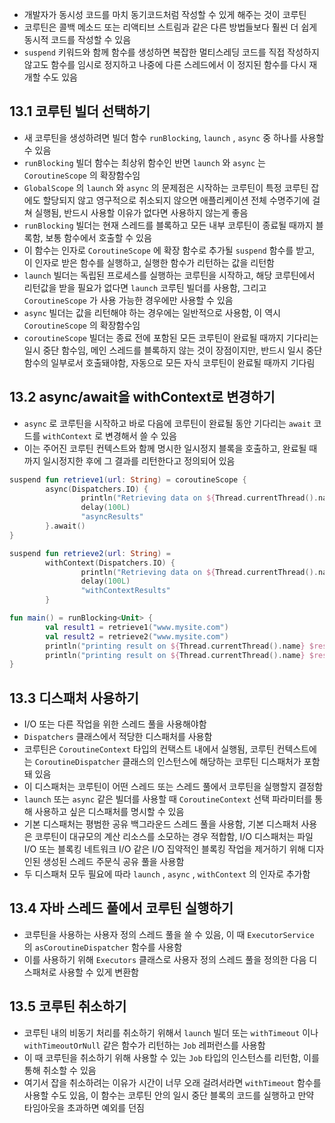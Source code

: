 - 개발자가 동시성 코드를 마치 동기코드처럼 작성할 수 있게 해주는 것이 코루틴
- 코루틴은 콜백 메소드 또는 리액티브 스트림과 같은 다른 방법들보다 훨씬 더 쉽게 동시적 코드를 작성할 수 있음
- `suspend` 키워드와 함께 함수를 생성하면 복잡한 멀티스레딩 코드를 직접 작성하지 않고도 함수를 임시로 정지하고 나중에 다른 스레드에서 이 정지된 함수를 다시 재개할 수도 있음

## 13.1 코루틴 빌더 선택하기
- 새 코루틴을 생성하려면 빌더 함수 `runBlocking`, `launch` , `async` 중 하나를 사용할 수 있음
- `runBlocking` 빌더 함수는 최상위 함수인 반면 `launch` 와 `async` 는 `CoroutineScope` 의 확장함수임
- `GlobalScope` 의 `launch` 와 `async` 의 문제점은 시작하는 코루틴이 특정 코루틴 잡에도 할당되지 않고 영구적으로 취소되지 않으면 애플리케이션 전체 수명주기에 걸쳐 실행됨, 반드시 사용할 이유가 없다면 사용하지 않는게 좋음
- `runBlocking` 빌더는 현재 스레드를 블록하고 모든 내부 코루틴이 종료될 때까지 블록함, 보통 함수에서 호출할 수 있음
- 이 함수는 인자로 `CoroutineScope` 에 확장 함수로 추가될 `suspend` 함수를 받고, 이 인자로 받은 함수를 실행하고, 실행한 함수가 리턴하는 값을 리턴함
- `launch` 빌더는 독립된 프로세스를 실행하는 코루틴을 시작하고, 해당 코루틴에서 리턴값을 받을 필요가 없다면 `launch` 코루틴 빌더를 사용함, 그리고 `CoroutineScope` 가 사용 가능한 경우에만 사용할 수 있음
- `async` 빌더는 값을 리턴해야 하는 경우에는 일반적으로 사용함, 이 역시 `CoroutineScope` 의 확장함수임
- `coroutineScope` 빌더는 종료 전에 포함된 모든 코루틴이 완료될 때까지 기다리는 일시 중단 함수임, 메인 스레드를 블록하지 않는 것이 장점이지만, 반드시 일시 중단 함수의 일부로서 호출돼야함, 자동으로 모든 자식 코루틴이 완료될 때까지 기다림

## 13.2 async/await을 withContext로 변경하기
- `async` 로 코루틴을 시작하고 바로 다음에 코루틴이 완료될 동안 기다리는 `await` 코드를 `withContext` 로 변경해서 쓸 수 있음
- 이는 주어진 코루틴 컨텍스트와 함께 명시한 일시정지 블록을 호출하고, 완료될 때까지 일시정지한 후에 그 결과를 리턴한다고 정의되어 있음

```kotlin
suspend fun retrieve1(url: String) = coroutineScope {
		async(Dispatchers.IO) {
				println("Retrieving data on ${Thread.currentThread().name}")
				delay(100L)
				"asyncResults"
		}.await()
}

suspend fun retrieve2(url: String) = 
		withContext(Dispatchers.IO) {
				println("Retrieving data on ${Thread.currentThread().name}")
				delay(100L)
				"withContextResults"
		}

fun main() = runBlocking<Unit> {
		val result1 = retrieve1("www.mysite.com")
		val result2 = retrieve2("www.mysite.com")
		println("printing result on ${Thread.currentThread().name} $result1")
		println("printing result on ${Thread.currentThread().name} $result2")
}
```

## 13.3 디스패처 사용하기
- I/O 또는 다른 작업을 위한 스레드 풀을 사용해야함
- `Dispatchers` 클래스에서 적당한 디스패처를 사용함
- 코루틴은 `CoroutineContext` 타입의 컨택스트 내에서 실행됨, 코루틴 컨텍스트에는 `CoroutineDispatcher` 클래스의 인스턴스에 해당하는 코루틴 디스패처가 포함돼 있음
- 이 디스패처는 코루틴이 어떤 스레드 또는 스레드 풀에서 코루틴을 실행할지 결정함
- `launch` 또는 `async` 같은 빌더를 사용할 때 `CoroutineContext` 선택 파라미터를 통해 사용하고 싶은 디스패처를 명시할 수 있음
- 기본 디스패처는 평범한 공유 백그라운드 스레드 풀을 사용함, 기본 디스패처 사용은 코루틴이 대규모의 계산 리소스를 소모하는 경우 적합함, I/O 디스패처는 파일 I/O 또는 블록킹 네트워크 I/O 같은 I/O 집약적인 블록킹 작업을 제거하기 위해 디자인된 생성된 스레드 주문식 공유 풀을 사용함
- 두 디스패처 모두 필요에 따라 `launch` , `async` , `withContext` 의 인자로 추가함

## 13.4 자바 스레드 풀에서 코루틴 실행하기
- 코루틴을 사용하는 사용자 정의 스레드 풀을 쓸  수 있음, 이 때 `ExecutorService` 의 `asCoroutineDispatcher` 함수를 사용함
- 이를 사용하기 위해 `Executors` 클래스로 사용자 정의 스레드 풀을 정의한 다음 디스패처로 사용할 수 있게 변환함

## 13.5 코루틴 취소하기
- 코루틴 내의 비동기 처리를 취소하기 위해서 `launch` 빌더 또는 `withTimeout` 이나 `withTimeoutOrNull` 같은 함수가 리턴하는 `Job` 레퍼런스를 사용함
- 이 때 코루틴을 취소하기 위해 사용할 수 있는 `Job` 타입의 인스턴스를 리턴함, 이를 통해 취소할 수 있음
- 여기서 잡을 취소하려는 이유가 시간이 너무 오래 걸려서라면 `withTimeout` 함수를 사용할 수도 있음, 이 함수는 코루틴 안의 일시 중단 블록의 코드를 실행하고 만약 타임아웃을 초과하면 예외를 던짐
